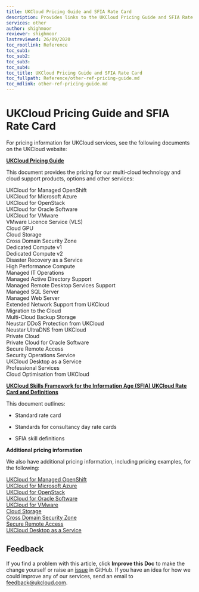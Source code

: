 ```yaml
---
title: UKCloud Pricing Guide and SFIA Rate Card
description: Provides links to the UKCloud Pricing Guide and SFIA Rate Card
services: other
author: shighmoor
reviewer: shighmoor
lastreviewed: 26/09/2020
toc_rootlink: Reference
toc_sub1: 
toc_sub2:
toc_sub3:
toc_sub4:
toc_title: UKCloud Pricing Guide and SFIA Rate Card
toc_fullpath: Reference/other-ref-pricing-guide.md
toc_mdlink: other-ref-pricing-guide.md
---
```


# UKCloud Pricing Guide and SFIA Rate Card

For pricing information for UKCloud services, see the following documents on the UKCloud website:

**[UKCloud Pricing Guide](https://ukcloud.com/pricing-guide)**

This document provides the pricing for our multi-cloud technology and cloud support products, options and other services:

UKCloud for Managed OpenShift<br>
UKCloud for Microsoft Azure<br>
UKCloud for OpenStack<br>
UKCloud for Oracle Software<br>
UKCloud for VMware<br>
VMware Licence Service (VLS)<br>
Cloud GPU<br>
Cloud Storage<br>
Cross Domain Security Zone<br>
Dedicated Compute v1<br>
Dedicated Compute v2<br>
Disaster Recovery as a Service<br>
High Performance Compute<br>
Managed IT Operations<br>
Managed Active Directory Support<br>
Managed Remote Desktop Services Support<br>
Managed SQL Server<br>
Managed Web Server<br>
Extended Network Support from UKCloud<br>
Migration to the Cloud<br>
Multi-Cloud Backup Storage<br>
Neustar DDoS Protection from UKCloud<br>
Neustar UltraDNS from UKCloud<br>
Private Cloud<br>
Private Cloud for Oracle Software<br>
Secure Remote Access<br>
Security Operations Service<br>
UKCloud Desktop as a Service<br>
Professional Services<br>
Cloud Optimisation from UKCloud

**[UKCloud Skills Framework for the Information Age (SFIA) UKCloud Rate Card and Definitions](http://www.ukcloud.com/sfia)**

This document outlines:

- Standard rate card

- Standards for consultancy day rate cards

- SFIA skill definitions

**Additional pricing information**

We also have additional pricing information, including pricing examples, for the following:

[UKCloud for Managed OpenShift](../openshift/oshift-ref-pricing.md)<br>
[UKCloud for Microsoft Azure](../azure/azs-ref-pricing.md)<br>
[UKCloud for OpenStack](../openstack/ostack-ref-pricing.md)<br>
[UKCloud for Oracle Software](../oracle/orcl-ref-pricing.md)<br>
[UKCloud for VMware](../vmware/vmw-ref-pricing.md)<br>
[Cloud Storage](../cloud-storage/cs-ref-pricing.md)<br>
[Cross Domain Security Zone](../cdsz/cdsz-ref-pricing.md)<br>
[Secure Remote Access](../sra/sra-ref-pricing.md)<br>
[UKCloud Desktop as a Service](../daas/daas-ref-pricing.md)

## Feedback

If you find a problem with this article, click **Improve this Doc** to make the change yourself or raise an [issue](https://github.com/UKCloud/documentation/issues) in GitHub. If you have an idea for how we could improve any of our services, send an email to <feedback@ukcloud.com>.
